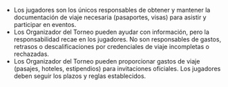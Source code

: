 - Los jugadores son los únicos responsables de obtener y mantener la documentación de viaje necesaria (pasaportes, visas) para asistir y participar en eventos.
- Los Organizador del Torneo pueden ayudar con información, pero la responsabilidad recae en los jugadores. No son responsables de gastos, retrasos o descalificaciones por credenciales de viaje incompletas o rechazadas.
- Los Organizador del Torneo pueden proporcionar gastos de viaje (pasajes, hoteles, estipendios) para invitaciones oficiales. Los jugadores deben seguir los plazos y reglas establecidos.